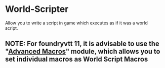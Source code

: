 # World-Scripter
 Allow you to write a script in game which executes as if it was a world script.

## NOTE: For foundryvtt 11, it is advisable to use the "[Advanced Macros](https://github.com/mclemente/fvtt-advanced-macros)" module, which allows you to set individual macros as World Script Macros
